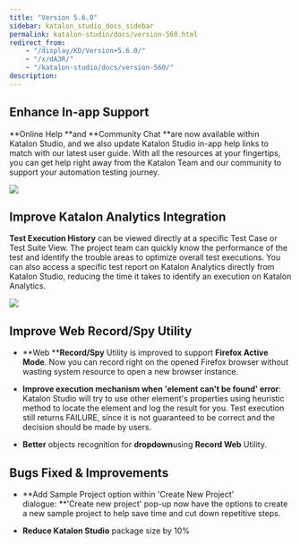 ```yaml
---
title: "Version 5.6.0" 
sidebar: katalon_studio_docs_sidebar
permalink: katalon-studio/docs/version-560.html 
redirect_from:
    - "/display/KD/Version+5.6.0/"
    - "/x/dA3R/"
    - "/katalon-studio/docs/version-560/"
description: 
---
```

Enhance In-app Support
----------------------

**Online Help **and **Community Chat **are now available within Katalon Studio, and we also update Katalon Studio in-app help links to match with our latest user guide. With all the resources at your fingertips, you can get help right away from the Katalon Team and our community to support your automation testing journey.

![](../../images/katalon-studio/docs/version-560/image2018-8-1-143A143A40.png)

Improve Katalon Analytics Integration
-------------------------------------

**Test Execution History** can be viewed directly at a specific Test Case or Test Suite View. The project team can quickly know the performance of the test and identify the trouble areas to optimize overall test executions. You can also access a specific test report on Katalon Analytics directly from Katalon Studio, reducing the time it takes to identify an execution on Katalon Analytics.

![](../../images/katalon-studio/docs/version-560/Screen-Shot-2018-07-31-at-11.52.48-AM.png)

Improve Web Record/Spy Utility 
-------------------------------

*   **Web ****Record/Spy** Utility is improved to support **Firefox Active Mode**. Now you can record right on the opened Firefox browser without wasting system resource to open a new browser instance. 
*   **Improve execution mechanism when 'element can't be found' error**: Katalon Studio will try to use other element's properties using heuristic method to locate the element and log the result for you. Test execution still returns FAILURE, since it is not guaranteed to be correct and the decision should be made by users.
    
*   **Better** objects recognition for **dropdown**using **Record Web** Utility. 
    

Bugs Fixed & Improvements
-------------------------

*   **Add Sample Project option within 'Create New Project' dialogue: **'Create new project' pop-up now have the options to create a new sample project to help save time and cut down repetitive steps.
    
*   **Reduce Katalon Studio** package size by 10%
